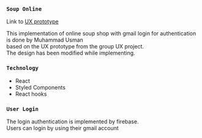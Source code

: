 ### `Soup Online`

Link to [UX prototype](https://www.figma.com/proto/tDLmFdKatN588DER0ACdFf/Online-Soup?node-id=7%3A19&scaling=scale-down)

This implementation of online soup shop with gmail login for authentication is done by Muhammad Usman <br/> based on the UX prototype from the group UX project. <br/>
The design has been modified while implementing.

### `Technology`

- React
- Styled Components
- React hooks

### `User Login`

The login authentication is implemented by firebase. <br/> Users can login by using their gmail account


